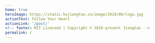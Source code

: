 ```yaml
---
home: true
heroImage: https://static.hujiangtao.cn/image/2019/06/logo.jpg
actionText: Follow Your Heart
actionLink: '/post/'
<!-- footer: MIT Licensed | Copyright © 2018-present Jiangtao -->
permalink: /
---
```

